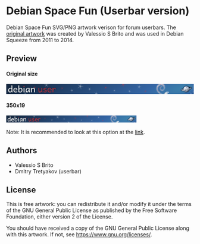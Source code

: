 # Debian Space Fun (Userbar version)
Debian Space Fun SVG/PNG artwork verison for forum userbars. The [original artwork](https://wiki.debian.org/DebianArt/Themes/SpaceFun) was created by Valessio S Brito and was used in Debian Squeeze from 2011 to 2014.

## Preview
#### **Original size**
<img src="https://raw.githubusercontent.com/tinelix/debian-spacefun-userbar/refs/heads/main/png/original/spacefun-userbar.png"/>

#### **350x19**
<img src="https://raw.githubusercontent.com/tinelix/debian-spacefun-userbar/refs/heads/main/png/350x19/spacefun-userbar.png" width="350" height="19"/>

Note: It is recommended to look at this option at the [link](https://raw.githubusercontent.com/tinelix/debian-spacefun-userbar/refs/heads/main/png/350x19/spacefun-userbar.png).

## Authors
* Valessio S Brito
* Dmitry Tretyakov (userbar)

## License
This is free artwork: you can redistribute it and/or modify it under the terms of the GNU General Public License as published by the Free Software Foundation, either version 2 of the License.

You should have received a copy of the GNU General Public License along with this artwork. If not, see https://www.gnu.org/licenses/.

